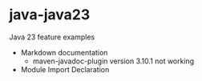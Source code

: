 # java-java23
Java 23 feature examples

* Markdown documentation
  * maven-javadoc-plugin version 3.10.1 not working
* Module Import Declaration